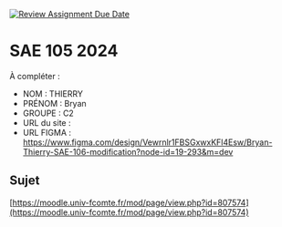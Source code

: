 [![Review Assignment Due Date](https://classroom.github.com/assets/deadline-readme-button-22041afd0340ce965d47ae6ef1cefeee28c7c493a6346c4f15d667ab976d596c.svg)](https://classroom.github.com/a/DNce7fkr)
# SAE 105 2024

À compléter :

- NOM : THIERRY
- PRÉNOM : Bryan 
- GROUPE : C2
- URL du site :
- URL FIGMA : https://www.figma.com/design/Vewrnlr1FBSGxwxKFl4Esw/Bryan-Thierry-SAE-106-modification?node-id=19-293&m=dev

## Sujet

[https://moodle.univ-fcomte.fr/mod/page/view.php?id=807574](https://moodle.univ-fcomte.fr/mod/page/view.php?id=807574)
